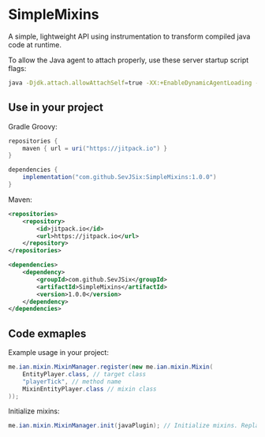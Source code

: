 ﻿# SimpleMixins

A simple, lightweight API using instrumentation to transform compiled java code at runtime.

To allow the Java agent to attach properly, use these server startup script flags:
```bash
java -Djdk.attach.allowAttachSelf=true -XX:+EnableDynamicAgentLoading -noverify -jar server.jar
```

## Use in your project
Gradle Groovy:
```gradle
repositories {
    maven { url = uri("https://jitpack.io") }
}

dependencies {
    implementation("com.github.SevJSix:SimpleMixins:1.0.0")
}
```

Maven:
```xml
<repositories>
    <repository>
        <id>jitpack.io</id>
        <url>https://jitpack.io</url>
    </repository>
</repositories>

<dependencies>
    <dependency>
        <groupId>com.github.SevJSix</groupId>
        <artifactId>SimpleMixins</artifactId>
        <version>1.0.0</version>
    </dependency>
</dependencies>

```

## Code exmaples

Example usage in your project:
```java
me.ian.mixin.MixinManager.register(new me.ian.mixin.Mixin(
    EntityPlayer.class, // target class
    "playerTick", // method name
    MixinEntityPlayer.class // mixin class
));
```

Initialize mixins:
```java
me.ian.mixin.MixinManager.init(javaPlugin); // Initialize mixins. Replace 'javaPlugin' with your plugin instance.
```
